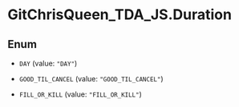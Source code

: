 # GitChrisQueen_TDA_JS.Duration

## Enum


* `DAY` (value: `"DAY"`)

* `GOOD_TIL_CANCEL` (value: `"GOOD_TIL_CANCEL"`)

* `FILL_OR_KILL` (value: `"FILL_OR_KILL"`)


